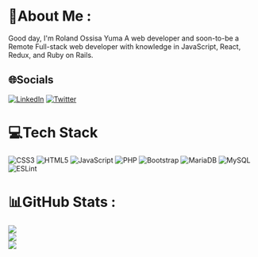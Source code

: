 # 💫About Me :
Good day, I'm Roland Ossisa Yuma
A web developer and soon-to-be a Remote Full-stack web developer with knowledge in JavaScript, React, Redux, and Ruby on Rails.


## 🌐Socials
[![LinkedIn](https://img.shields.io/badge/LinkedIn-%230077B5.svg?logo=linkedin&logoColor=white)](https://linkedin.com/in/roland-ossisa-yuma-4595547b) [![Twitter](https://img.shields.io/badge/Twitter-%231DA1F2.svg?logo=Twitter&logoColor=white)](https://twitter.com/@rolandfbk) 

# 💻Tech Stack
![CSS3](https://img.shields.io/badge/css3-%231572B6.svg?style=for-the-badge&logo=css3&logoColor=white) ![HTML5](https://img.shields.io/badge/html5-%23E34F26.svg?style=for-the-badge&logo=html5&logoColor=white) ![JavaScript](https://img.shields.io/badge/javascript-%23323330.svg?style=for-the-badge&logo=javascript&logoColor=%23F7DF1E) ![PHP](https://img.shields.io/badge/php-%23777BB4.svg?style=for-the-badge&logo=php&logoColor=white) ![Bootstrap](https://img.shields.io/badge/bootstrap-%23563D7C.svg?style=for-the-badge&logo=bootstrap&logoColor=white) ![MariaDB](https://img.shields.io/badge/MariaDB-003545?style=for-the-badge&logo=mariadb&logoColor=white) ![MySQL](https://img.shields.io/badge/mysql-%2300f.svg?style=for-the-badge&logo=mysql&logoColor=white) ![ESLint](https://img.shields.io/badge/ESLint-4B3263?style=for-the-badge&logo=eslint&logoColor=white)
# 📊GitHub Stats :
![](https://github-readme-stats.vercel.app/api?username=rolandfbk&theme=radical&hide_border=false&include_all_commits=false&count_private=false)<br/>
![](https://github-readme-streak-stats.herokuapp.com/?user=rolandfbk&theme=radical&hide_border=false)<br/>
![](https://github-readme-stats.vercel.app/api/top-langs/?username=rolandfbk&theme=radical&hide_border=false&include_all_commits=false&count_private=false&layout=compact)

